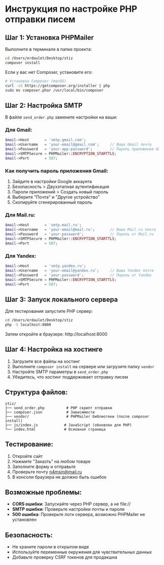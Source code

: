 # Инструкция по настройке PHP отправки писем

## Шаг 1: Установка PHPMailer

Выполните в терминале в папке проекта:

```bash
cd /Users/erdaulet/Desktop/stiz
composer install
```

Если у вас нет Composer, установите его:
```bash
# Установка Composer (macOS)
curl -sS https://getcomposer.org/installer | php
sudo mv composer.phar /usr/local/bin/composer
```

## Шаг 2: Настройка SMTP

В файле `send_order.php` замените настройки на ваши:

### Для Gmail:
```php
$mail->Host       = 'smtp.gmail.com';
$mail->Username   = 'your-email@gmail.com';     // Ваша Gmail почта
$mail->Password   = 'your-app-password';        // Пароль приложения Gmail
$mail->SMTPSecure = PHPMailer::ENCRYPTION_STARTTLS;
$mail->Port       = 587;
```

### Как получить пароль приложения Gmail:
1. Зайдите в настройки Google аккаунта
2. Безопасность > Двухэтапная аутентификация
3. Пароли приложений > Создать новый пароль
4. Выберите "Почта" и "Другое устройство"
5. Скопируйте сгенерированный пароль

### Для Mail.ru:
```php
$mail->Host       = 'smtp.mail.ru';
$mail->Username   = 'your-email@mail.ru';       // Ваша Mail.ru почта
$mail->Password   = 'your-password';            // Пароль от Mail.ru
$mail->SMTPSecure = PHPMailer::ENCRYPTION_STARTTLS;
$mail->Port       = 587;
```

### Для Yandex:
```php
$mail->Host       = 'smtp.yandex.ru';
$mail->Username   = 'your-email@yandex.ru';     // Ваша Yandex почта
$mail->Password   = 'your-password';            // Пароль от Yandex
$mail->SMTPSecure = PHPMailer::ENCRYPTION_STARTTLS;
$mail->Port       = 587;
```

## Шаг 3: Запуск локального сервера

Для тестирования запустите PHP сервер:

```bash
cd /Users/erdaulet/Desktop/stiz
php -S localhost:8000
```

Затем откройте в браузере: http://localhost:8000

## Шаг 4: Настройка на хостинге

1. Загрузите все файлы на хостинг
2. Выполните `composer install` на сервере или загрузите папку `vendor`
3. Настройте SMTP параметры в `send_order.php`
4. Убедитесь, что хостинг поддерживает отправку писем

## Структура файлов:

```
stiz/
├── send_order.php          # PHP скрипт отправки
├── composer.json           # Зависимости
├── vendor/                 # PHPMailer библиотеки (после composer install)
├── js/index.js            # JavaScript (обновлен для PHP)
└── index.html             # Основная страница
```

## Тестирование:

1. Откройте сайт
2. Нажмите "Заказть" на любом товаре
3. Заполните форму и отправьте
4. Проверьте почту n4msin@mail.ru
5. В консоли браузера не должно быть ошибок

## Возможные проблемы:

- **CORS ошибки**: Запускайте через PHP сервер, а не file://
- **SMTP ошибки**: Проверьте настройки почты и пароли
- **500 ошибка**: Проверьте логи сервера, возможно PHPMailer не установлен

## Безопасность:

- Не храните пароли в открытом виде
- Используйте переменные окружения для чувствительных данных
- Добавьте проверку CSRF токенов для продакшна
